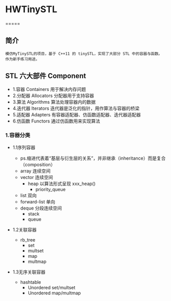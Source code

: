 # HWTinySTL
=====

## 简介
    模仿MyTinySTL的项目，基于 C++11 的 tinySTL，实现了大部分 STL 中的容器与函数。作为新手练习用途。

## STL 六大部件 Component
  * 1.容器 Containers
    用于解决内存问题
  * 2.分配器 Allocators
    分配器用于支持容器
  * 3.算法 Algorithms
    算法处理容器内的数据
  * 4.迭代器 Iterators
    迭代器是泛化的指针，用作算法与容器的桥梁
  * 5.适配器 Adapters
    有容器适配器、仿函数适配器、迭代器适配器
  * 6.仿函数 Functors
    通过仿函数用来实现算法

### 1.容器分类
* 1.1序列容器
  * ps.缩进代表着“基层与衍生层的关系”，并非继承（inheritance）而是复合（composition）
  * array 连续空间
  * vector 连续空间
    * heap 以算法形式呈现 xxx_heap()
      * priority_queue
  * list  双向
  * forward-list 单向
  * deque 分段连续空间
    * stack
    * queue

* 1.2关联容器
  * rb_tree
    * set
    * multset
    * map
    * multmap

* 1.3无序关联容器
  * hashtable
    * Unordered set/multset
    * Unordered map/multmap




